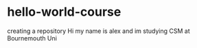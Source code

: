 # hello-world-course
creating a repository 
Hi my name is alex and im studying CSM at Bournemouth Uni
